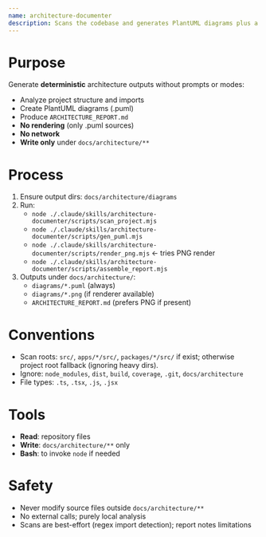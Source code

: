 ```yaml
---
name: architecture-documenter
description: Scans the codebase and generates PlantUML diagrams plus a concise architecture report under docs/architecture.
---
```


# Purpose

Generate **deterministic** architecture outputs without prompts or modes:

- Analyze project structure and imports
- Create PlantUML diagrams (.puml)
- Produce `ARCHITECTURE_REPORT.md`
- **No rendering** (only .puml sources)
- **No network**
- **Write only** under `docs/architecture/**`

# Process

1. Ensure output dirs: `docs/architecture/diagrams`
2. Run:
   - `node ./.claude/skills/architecture-documenter/scripts/scan_project.mjs`
   - `node ./.claude/skills/architecture-documenter/scripts/gen_puml.mjs`
   - `node ./.claude/skills/architecture-documenter/scripts/render_png.mjs` ← tries PNG render
   - `node ./.claude/skills/architecture-documenter/scripts/assemble_report.mjs`
3. Outputs under `docs/architecture/`:
   - `diagrams/*.puml` (always)
   - `diagrams/*.png` (if renderer available)
   - `ARCHITECTURE_REPORT.md` (prefers PNG if present)

# Conventions

- Scan roots: `src/`, `apps/*/src/`, `packages/*/src/` if exist; otherwise project root fallback (ignoring heavy dirs).
- Ignore: `node_modules`, `dist`, `build`, `coverage`, `.git`, `docs/architecture`
- File types: `.ts`, `.tsx`, `.js`, `.jsx`

# Tools

- **Read**: repository files
- **Write**: `docs/architecture/**` only
- **Bash**: to invoke `node` if needed

# Safety

- Never modify source files outside `docs/architecture/**`
- No external calls; purely local analysis
- Scans are best-effort (regex import detection); report notes limitations
